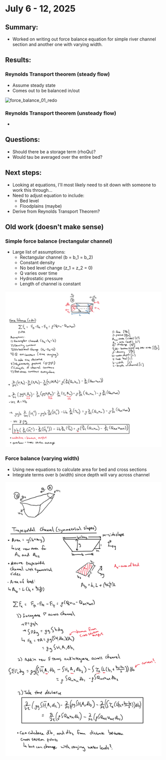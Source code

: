# July 6 - 12, 2025

## Summary:
* Worked on writing out force balance equation for simple river channel section and another one with varying width.

## Results:
### Reynolds Transport theorem (steady flow)
- Assume steady state
- Comes out to be balanced in/out

![force_balance_01_redo](../Figures/071025meeting/force_balance_01_redo.png)

### Reynolds Transport theorem (unsteady flow)
- 


## Questions:
- Should there be a storage term (rho*Q*u)?
- Would tau be averaged over the entire bed?


## Next steps:
- Looking at equations, I'll most likely need to sit down with someone to work this through...
- Need to adjust equation to include:
	- Bed level
	- Floodplains (maybe)
- Derive from Reynolds Transport Theorem?




## Old work (doesn't make sense)
### Simple force balance (rectangular channel)
- Large list of assumptions:
	- Rectangular channel (b = b_1 = b_2)
	- Constant density
	- No bed level change (z_1 = z_2 = 0)
	- Q varies over time
	- Hydrostatic pressure
	- Length of channel is constant

![force_balance_01](../Figures/071025meeting/force_balance_01.png)


### Force balance (varying width)
- Using new equations to calculate area for bed and cross sections
- Integrate terms over b (width) since depth will vary across channel


![force_balance_02](../Figures/071025meeting/force_balance_02.png)
